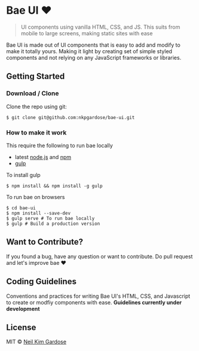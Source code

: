# Bae UI :heart:

> UI components using vanilla HTML, CSS, and JS. This suits from mobile to large screens, making static sites with ease

Bae UI is made out of UI components that is easy to add and modify to make it totally yours. Making it light by creating set of simple styled components and not relying on any JavaScript frameworks or libraries.

## Getting Started
### Download / Clone
Clone the repo using git:
```
$ git clone git@github.com:nkpgardose/bae-ui.git
```

### How to make it work


This require the following to run bae locally

- latest [node.js](https://nodejs.com) and [npm](https://npmjs.com)
- [gulp](http://gulpjs.com)

To install gulp
```
$ npm install && npm install -g gulp
```

To run bae on browsers
```
$ cd bae-ui
$ npm install --save-dev
$ gulp serve # To run bae locally
$ gulp # Build a production version 
```
## Want to Contribute?
If you found a bug, have any question or want to contribute. Do pull request and let's improve bae :heart:

## Coding Guidelines
Conventions and practices for writing Bae UI's HTML, CSS, and Javascript to create or modfiy components with ease.
**Guidelines currently under development**

## License

MIT © [Neil Kim Gardose](https://github.com/nkpgardose)


